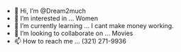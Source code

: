 - 👋 Hi, I’m @Dream2much
- 👀 I’m interested in ... Women
- 🌱 I’m currently learning ... I cant make money working.
- 💞️ I’m looking to collaborate on ... Movies
- 📫 How to reach me ... (321) 271-9936

<!---
Dream2much/Dream2much is a ✨ special ✨ repository because its `README.md` (this file) appears on your GitHub profile.
You can click the Preview link to take a look at your changes.
--->
